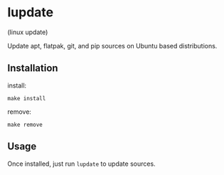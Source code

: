 lupdate
=======

(linux update)

Update apt, flatpak, git, and pip sources on Ubuntu based distributions.

## Installation

install:

    make install

remove:

    make remove

## Usage

Once installed, just run `lupdate` to update sources.
